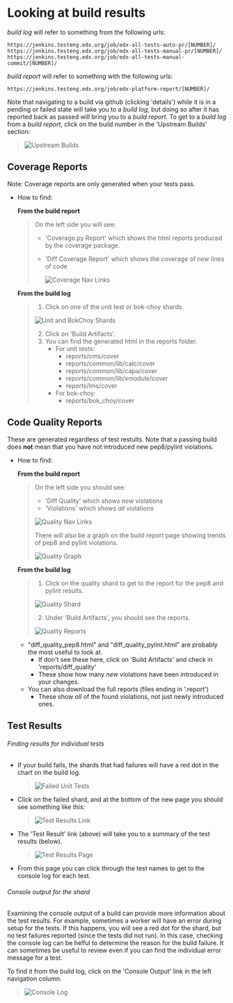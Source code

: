 # Looking at build results
_build log_ will refer to something from the following urls:

```
https://jenkins.testeng.edx.org/job/edx-all-tests-auto-pr/[NUMBER]/
https://jenkins.testeng.edx.org/job/edx-all-tests-manual-pr/[NUMBER]/
https://jenkins.testeng.edx.org/job/edx-all-tests-manual-commit/[NUMBER]/ 
```

_build report_ will refer to something with the following urls:

```
https://jenkins.testeng.edx.org/job/edx-platform-report/[NUMBER]/
```

Note that navigating to a build via github (clicking 'details') while it is in a pending or failed state
will take you to a _build log_, but doing so after it has reported back as passed will bring you
to a _build report_.  To get to a _build log_ from a _build report_, click on the build number in
the 'Upstream Builds' section:

>![Upstream Builds](jenkins_images/build_link.png)  


## Coverage Reports

Note: Coverage reports are only generated when your tests pass.
  
* How to find:

  __From the build report__

    > On the left side you will see:  
    >
    > * 'Coverage.py Report' which shows the html reports produced by the coverage
    > package.
    > * 'Diff Coverage Report' which shows the coverage of _new_ lines of code  
    >
    >   ![Coverage Nav Links](jenkins_images/coverage_report_nav_links.png)

  __From the build log__ 

    >1. Click on one of the unit test or bok-choy shards.
    >
    >  ![Unit and BokChoy Shards](jenkins_images/unit-bok-choy-shards.png)
    >
    >2. Click on 'Build Artifacts'.
    >3. You can find the generated html in the reports folder.
    >    - For unit tests: 
    >      + reports/cms/cover
    >      + reports/common/lib/calc/cover
    >      + reports/common/lib/capa/cover
    >      + reports/common/lib/xmodule/cover
    >      + reports/lms/cover
    >    - For bok-choy: 
    >      + reports/bok_choy/cover

## Code Quality Reports  

These are generated regardless of test restults.
Note that a passing build does __not__ mean that you have not introduced new pep8/pylint violations.

* How to find:

  __From the build report__
  > On the left side you should see:
  >   * 'Diff Quality' which shows _new_ violations
  >   * 'Violations' which shows _all_ violations
  >
  >   ![Quality Nav Links](jenkins_images/quality_report_nav_links.png)
  >
  > There will also be a graph on the build report page showing trends of pep8 and pylint
  > violations.
  >
  >   ![Quality Graph](jenkins_images/pep8_pylint_graph.png)

  __From the build log__

  > 1. Click on the quality shard to get to the report for the pep8 and pylint results.  
  >
  >   ![Quality Shard](jenkins_images/quality_shard.png)
  > 
  > 2. Under 'Build Artifacts', you should see the reports.  
  >
  >   ![Quality Reports](jenkins_images/quality_artifacts.png)
  >

    + "diff\_quality\_pep8.html" and "diff\_quality\_pylint.html" are probably the most 
      useful to look at. 
      - If don't see these here, click on 'Build Artifacts' and check in 
      'reports/diff_quality'
      - These show how many _new_ violations have been introduced in your changes.
    + You can also download the full reports (files ending in '.report')
      - These show _all_ of the found violations, not just newly introduced ones.


## Test Results

###### Finding results for individual tests

* If your build fails, the shards that had failures will have a red dot in the chart on the build log.
 
  > ![Failed Unit Tests](jenkins_images/failed_shard.png)

* Click on the failed shard, and at the bottom of the new page you should see something like this:
 
  > ![Test Results Link](jenkins_images/test_results_link.png)
 
* The 'Test Result' link (above) will take you to a summary of the test results (below).
  
  > ![Test Results Page](jenkins_images/test_results_page.png)
 
* From this page you can click through the test names to get to the console log for each test.

###### Console output for the shard

Examining the console output of a build can provide more information about the test results. For example,
sometimes a worker will have an error during setup for the tests. If this happens, you will see a red dot for the shard, but no
test failures reported (since the tests did not run).  In this case, checking the console log can be helful to determine the
reason for the build failure. It can sometimes be useful to review even if you can find the individual error message for a test.


To find it from the build log, click on the 'Console Output' link in the left navigation column.

> ![Console Log](jenkins_images/console_log.png)

